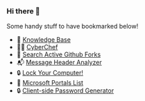 ### Hi there 👋

Some handy stuff to have bookmarked below!

- 📖 [Knowledge Base](https://kb.offsec.nl)
- 🧑‍🍳 [CyberChef](https://cyberchef.offsec.nl)
- 👀 [Search Active Github Forks](https://saf.offsec.nl)
- 📬 [Message Header Analyzer](https://mha.offsec.nl)
- 🔒 [Lock Your Computer!](https://lock.offsec.nl)
- 🔗 [Microsoft Portals List](https://msportals.offsec.nl)
- 🔒 [Client-side Password Generator](https://pw.offsec.nl)
